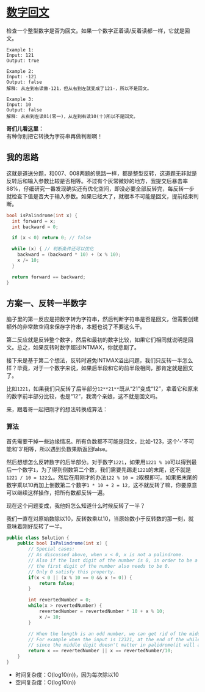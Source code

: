 # [数字回文](https://leetcode.com/problems/palindrome-number/solution/)
检查一个整型数字是否为回文。如果一个数字正着读/反着读都一样，它就是回文。

```
Example 1:
Input: 121
Output: true

Example 2:
Input: -121
Output: false
解释: 从左到右读做-121，但从右到左就变成了121-，所以不是回文。

Example 3:
Input: 10
Output: false
解释: 从右到左读01(零一)，从左到右读10(十)所以不是回文。
```

**哥们儿看这里：**  
有种你别把它转换为字符串再做判断啊！

## 我的思路
这就是道送分题，和007、008两题的思路一样，都是整型反转，这道题无非就是反转后和输入参数比较是否相等。不过有个灰常微妙的地方，我提交后暴击率88%，仔细研究一番发现确实还有优化空间，即没必要全部反转完，每反转一步就检查下值是否大于输入参数。如果已经大了，就根本不可能是回文，提前结束判断。
```c
bool isPalindrome(int x) {
  int forward = x;
  int backward = 0;

  if (x < 0) return 0; // false

  while (x) { // 判断条件还可以优化
    backward = (backward * 10) + (x % 10);
    x /= 10;
  }

  return forward == backward;
}
```

## 方案一、反转一半数字
脑子里的第一反应是把数字转为字符串，然后判断字符串是否是回文，但需要创建额外的非常数空间来保存字符串，本题也说了不要这么干。

第二反应就是反转整个数字，然后和最初的数字比较，如果它们相同就说明是回文。总之，如果反转时数字超过INTMAX，你就悲剧了。

接下来是基于第二个想法，反转时避免INTMAX溢出问题，我们只反转一半怎么样？毕竟，对于一个数字来说，如果后半段和它的前半段相同，那肯定就是回文了。

比如`1221`，如果我们只反转了后半部分`12**21**`既从“21”变成“12”，拿着它和原来的数字前半部分比较，也是“12”，我滴个亲娘，这不就是回文吗。

来，跟着哥一起把刚才的想法转换成算法：

### 算法
首先需要干掉一些边缘情况。所有负数都不可能是回文，比如-123，这个'-'不可能和'3'相等，所以遇到负数果断返回false。

然后想想怎么反转数字的后半部分。对于数字`1221`，如果用`1221 % 10`可以得到最后一个数字`1`，为了得到倒数第二个数，我们需要先踢走`1221`的末尾，这不就是`1221 / 10 = 122`么。然后在用刚才的办法`122 % 10 = 2`取模即可。如果把末尾的数字乘以10再加上倒数第二个数字`1 * 10 + 2 = 12`，这不就反转了嘛，你要原意可以继续这样操作，把所有数都反转一遍。

现在这个问题变成，我他妈怎么知道什么时候反转了一半？

我们一直在对原始数除以10，反转数乘以10，当原始数小于反转数的那一刻，就意味着刚好反转了一半。
```csharp
public class Solution {
    public bool IsPalindrome(int x) {
        // Special cases:
        // As discussed above, when x < 0, x is not a palindrome.
        // Also if the last digit of the number is 0, in order to be a palindrome,
        // the first digit of the number also needs to be 0.
        // Only 0 satisfy this property.
        if(x < 0 || (x % 10 == 0 && x != 0)) {
            return false;
        }

        int revertedNumber = 0;
        while(x > revertedNumber) {
            revertedNumber = revertedNumber * 10 + x % 10;
            x /= 10;
        }

        // When the length is an odd number, we can get rid of the middle digit by revertedNumber/10
        // For example when the input is 12321, at the end of the while loop we get x = 12, revertedNumber = 123,
        // since the middle digit doesn't matter in palidrome(it will always equal to itself), we can simply get rid of it.
        return x == revertedNumber || x == revertedNumber/10;
    }
}
```
- 时间复杂度：O(log10(n))，因为每次除以10
- 空间复杂度：O(log10(n))